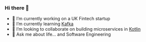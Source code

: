 ### Hi there 👋

- 🔭 I’m currently working on a UK Fintech startup
- 🌱 I’m currently learning [Kafka](https://kafka.apache.org/documentation/)
- 👯 I’m looking to collaborate on building microservices in [Kotlin](https://kotlinlang.org/)
- 💬 Ask me about life... and Software Engineering
